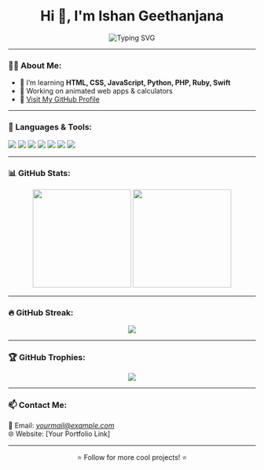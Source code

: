 <h1 align="center">Hi 👋, I'm Ishan Geethanjana</h1>

<p align="center">
  <img src="https://readme-typing-svg.demolab.com?font=Fira+Code&size=25&pause=1000&color=F70000&center=true&vCenter=true&width=435&lines=Creative+Developer;Loves+HTML%2C+CSS%2C+JS+%26+Python;Follow+for+cool+projects!" alt="Typing SVG" />
</p>

---

### 👨‍💻 About Me:
- 🧠 I’m learning **HTML, CSS, JavaScript, Python, PHP, Ruby, Swift**
- 🌱 Working on animated web apps & calculators
- 🔗 [Visit My GitHub Profile](https://github.com/2009ishan)

---

### 🚀 Languages & Tools:
<p align="left">
  <img src="https://img.shields.io/badge/HTML5-E34F26?style=for-the-badge&logo=html5&logoColor=white"/>
  <img src="https://img.shields.io/badge/CSS3-1572B6?style=for-the-badge&logo=css3&logoColor=white"/>
  <img src="https://img.shields.io/badge/JavaScript-F7DF1E?style=for-the-badge&logo=javascript&logoColor=black"/>
  <img src="https://img.shields.io/badge/Python-3776AB?style=for-the-badge&logo=python&logoColor=white"/>
  <img src="https://img.shields.io/badge/PHP-777BB4?style=for-the-badge&logo=php&logoColor=white"/>
  <img src="https://img.shields.io/badge/Ruby-DD0000?style=for-the-badge&logo=ruby&logoColor=white"/>
  <img src="https://img.shields.io/badge/Swift-FA7343?style=for-the-badge&logo=swift&logoColor=white"/>
</p>

---

### 📊 GitHub Stats:
<p align="center">
  <img src="https://github-readme-stats.vercel.app/api?username=2009ishan&show_icons=true&theme=radical&rank_icon=github" height="200"/>
  <img src="https://github-readme-stats.vercel.app/api/top-langs/?username=2009ishan&layout=compact&theme=radical" height="200"/>
</p>

---

### 🔥 GitHub Streak:
<p align="center">
  <img src="https://streak-stats.demolab.com?user=2009ishan&theme=radical&hide_border=false" />
</p>

---

### 🏆 GitHub Trophies:
<p align="center">
  <img src="https://github-profile-trophy.vercel.app/?username=2009ishan&theme=radical&row=1&column=7"/>
</p>

---

### 📫 Contact Me:
📧 Email: *yourmail@example.com*  
🌐 Website: [Your Portfolio Link]

---

<p align="center">⭐️ Follow for more cool projects! ⭐️</p>
